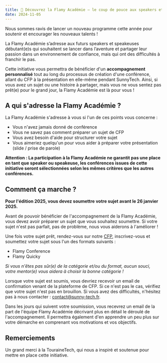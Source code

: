 ```yaml
---
title: 📣 Découvrez la Flamy Académie – le coup de pouce aux speakers et speakeuses débutant(e)s de SunnyTech !
date: 2024-11-05
---
```


Nous sommes ravis de lancer un nouveau programme cette année pour soutenir et encourager les nouveaux talents ! 

La Flamy Académie s’adresse aux futurs speakers et speakeuses débutant(e)s qui souhaitent se lancer dans l’aventure et 
partager leur passion dans un environnement de confiance, mais qui ont des difficultés à franchir le pas.

Cette initiative vous permettra de bénéficier d'un **accompagnement personnalisé** tout au long du processus de création d'une conférence,
allant du CFP à la présentation en elle-même pendant SunnyTech. Ainsi, si vous avez un sujet ou une histoire à partager, 
mais vous ne vous sentez pas prêt(e) pour le grand jour, la Flamy Académie est là pour vous !

## A qui s'adresse la Flamy Académie ?

La Flamy Académie s'adresse à vous si l'un de ces points vous concerne :

- Vous n'avez jamais donné de conférence
- Vous ne savez pas comment préparer un sujet de CFP
- Vous avez besoin d'aide pour structurer votre sujet
- Vous aimeriez quelqu'un pour vous aider à préparer votre présentation (slide / prise de parole)

**Attention : La participation à la Flamy Académie ne garantit pas une place en tant que speaker ou speakeuse,
les conférences issues de cette initiative seront sélectionnées selon les mêmes critères que les autres conférences.**

## Comment ça marche ?

**Pour l'édition 2025, vous devez soumettre votre sujet avant le 26 janvier 2025.**

Avant de pouvoir bénéficier de l'accompagnement de la Flamy Académie, vous devez avoir préparer un sujet
que vous souhaitez soumettre. Si votre sujet n'est pas parfait, pas de problème, nous vous aiderons à l'améliorer !

Une fois votre sujet prêt, rendez-vous sur notre [CFP](https://conference-hall.io/sunny-tech-2025), inscrivez-vous
et soumettez votre sujet sous l'un des formats suivants :

- Flamy Conference
- Flamy Quicky

*Si vous n'êtes pas sûr(e) de la catégorie et/ou du format, aucun souci, votre mentor(e) vous aidera à choisir la bonne catégorie !*

Lorsque votre sujet est soumis, vous devriez recevoir un email de confirmation venant de la plateforme de CFP. Si ce n'est pas le cas,
vérifiez que votre sujet n'est pas en brouillon. Si vous avez des difficultés, n'hésitez pas à nous contacter : [contact@sunny-tech.fr](mailto:contact@sunny-tech.fr).

Dans les jours qui suivent votre soumission, vous recevrez un email de la part de l'équipe Flamy Académie décrivant plus en détail le déroulé de l'accompagnement.
Il permettra également d'en apprendre un peu plus sur votre démarche en comprenant vos motivations et vos objectifs.

## Remerciements

Un grand merci à la TouraineTech, qui nous a inspiré et soutenue pour mettre en place cette initiative. 
